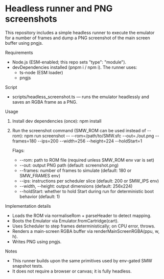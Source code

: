 # Headless runner and PNG screenshots

This repository includes a simple headless runner to execute the emulator for a number of frames and dump a PNG screenshot of the main screen buffer using pngjs.

Requirements
- Node.js (ESM-enabled; this repo sets "type": "module").
- devDependencies installed (pnpm i / npm i). The runner uses:
  - ts-node (ESM loader)
  - pngjs

Script
- scripts/headless_screenshot.ts — runs the emulator headlessly and saves an RGBA frame as a PNG.

Usage
1) Install dev dependencies (once):
   npm install

2) Run the screenshot command (SMW_ROM can be used instead of --rom):
   npm run screenshot -- --rom=/path/to/SMW.sfc --out=./out.png --frames=180 --ips=200 --width=256 --height=224 --holdStart=1

   Flags:
   - --rom: path to ROM file (required unless SMW_ROM env var is set)
   - --out: output PNG path (default: screenshot.png)
   - --frames: number of frames to simulate (default: 180 or SMW_FRAMES env)
   - --ips: instructions per scheduler slice (default: 200 or SMW_IPS env)
   - --width, --height: output dimensions (default: 256x224)
   - --holdStart: whether to hold Start during run for deterministic boot behavior (default: 1)

Implementation details
- Loads the ROM via normaliseRom + parseHeader to detect mapping.
- Boots the Emulator via Emulator.fromCartridge(cart).
- Uses Scheduler to step frames deterministically; on CPU error, throws.
- Renders a main-screen RGBA buffer via renderMainScreenRGBA(ppu, w, h).
- Writes PNG using pngjs.

Notes
- This runner builds upon the same primitives used by env-gated SMW snapshot tests.
- It does not require a browser or canvas; it is fully headless.

